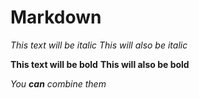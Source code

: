 # Markdown
*This text will be italic*
_This will also be italic_

**This text will be bold**
__This will also be bold__

_You **can** combine them_

